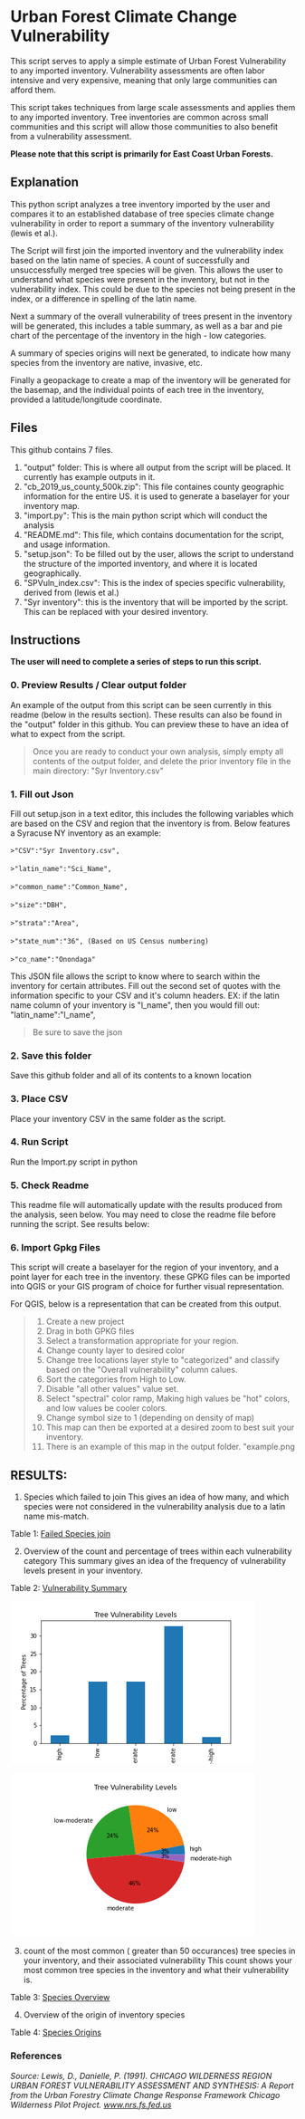 # Urban Forest Climate Change Vulnerability
This script serves to apply a simple estimate of Urban Forest Vulnerability to any imported inventory. Vulnerability assessments are often labor intensive and very expensive, meaning that only large communities can afford them. 

This script takes techniques from large scale assessments and applies them to any imported inventory. Tree inventories are common across small communities and this script will allow those communities to also benefit from a vulnerability assessment. 

**Please note that this script is primarily for East Coast Urban Forests.**

## Explanation
This python script analyzes a tree inventory imported by the user and compares it to an established database of tree species climate change vulnerability in order to report a summary of the inventory vulnerability (lewis et al.). 

The Script will first join the imported inventory and the vulnerability index based on the latin name of species. 
A count of successfully and unsuccessfully merged tree species will be given. This allows the user to understand what species were present in the inventory, but not in the vulnerability index. This could be due to the species not being present in the index, or a difference in spelling of the latin name. 

Next a summary of the overall vulnerability of trees present in the inventory will be generated, this includes a table summary, as well as a bar and pie chart of the percentage of the inventory in the high - low categories.  

A summary of species origins will next be generated, to indicate how many species from the inventory are native, invasive, etc. 

Finally a geopackage to create a map of the inventory will be generated for the basemap, and the individual points of each tree in the inventory, provided a latitude/longitude coordinate. 

## Files

This github contains 7 files. 
1. "output" folder: This is where all output from the script will be placed. It currently has example outputs in it. 
2. "cb_2019_us_county_500k.zip": This file containes county geographic information for the entire US. it is used to generate a baselayer for your inventory map. 
3. "import.py": This is the main python script which will conduct the analysis
4. "README.md": This file, which contains documentation for the script, and usage information. 
5. "setup.json": To be filled out by the user, allows the script to understand the structure of the imported inventory, and where it is located geographically. 
6. "SPVuln_index.csv": This is the index of species specific vulnerability, derived from (lewis et al.)
7. "Syr inventory": this is the inventory that will be imported by the script. This can be replaced with your desired inventory. 


## Instructions
**The user will need to complete a series of steps to run this script.**

### 0. Preview Results / Clear output folder
An example of the output from this script can be seen currently in this readme (below in the results section). These results can also be found in the "output" folder in this github. You can preview these to have an idea of what to expect from the script. 
> Once you are ready to conduct your own analysis, simply empty all contents of the output folder, and delete the prior inventory file in the main directory: "Syr Inventory.csv"

### 1. Fill out Json
 Fill out setup.json in a text editor, this includes the following variables which are based on the CSV and region that the inventory is from. Below features a Syracuse NY inventory as an example: 

    >"CSV":"Syr Inventory.csv",

	>"latin_name":"Sci_Name",

    >"common_name":"Common_Name",

    >"size":"DBH",
    
    >"strata":"Area",
	
    >"state_num":"36", (Based on US Census numbering)
	
    >"co_name":"Onondaga"

This JSON file allows the script to know where to search within the inventory for certain attributes. Fill out the second set of quotes with the information specific to your CSV and it's column headers.
EX: if the latin name column of your inventory is "l_name", then you would fill out: "latin_name":"l_name",

> Be sure to save the json

### 2. Save this folder
Save this github folder and all of its contents to a known location 

### 3. Place CSV
Place your inventory CSV in the same folder as the script. 

### 4. Run Script
Run the Import.py script in python

### 5. Check Readme
This readme file will automatically update with the results produced from the analysis, seen below. You may need to close the readme file before running the script. See results below:

### 6. Import Gpkg Files
This script will create a baselayer for the region of your inventory, and a point layer for each tree in the inventory. these GPKG files can be imported into QGIS or your GIS program of choice for further visual representation. 

For QGIS, below is a representation that can be created from this output. 
> 1. Create a new project
> 2. Drag in both GPKG files
> 3. Select a transformation appropriate for your region. 
> 4. Change county layer to desired color
> 5. Change tree locations layer style to "categorized" and classify based on the "Overall vulnerability" column calues. 
> 6. Sort the categories from High to Low. 
> 7. Disable "all other values" value set. 
> 8. Select "spectral" color ramp, Making high values be "hot" colors, and low values be cooler colors.
> 9. Change symbol size to 1 (depending on density of map) 
> 10. This map can then be exported at a desired zoom to best suit your inventory. 
> 11. There is an example of this map in the output folder. "example.png



## RESULTS:

1. Species which failed to join
This gives an idea of how many, and which species were not considered in the vulnerability analysis due to a latin name mis-match. 

Table 1: [Failed Species join](output/failed_ct.txt)

2. Overview of the count and percentage of trees within each vulnerability category
This summary gives an idea of the frequency of vulnerability levels present in your inventory.  

Table 2: [Vulnerability Summary](output/ov_summary.txt)

![Vulnerability Bar Chart](output/vuln_bar.png)

![Vulnerability Pie Chart](output/vuln_pie.png)

3. count of the most common ( greater than 50 occurances) tree species in your inventory, and their associated vulnerability
This count shows your most common tree species in the inventory and what their vulnerability is. 

Table 3: [Species Overview](output/latin_sum50.txt)

4. Overview of the origin of inventory species

Table 4: [Species Origins](output/origin.txt)



### References

*Source: Lewis, D., Danielle, P. (1991). <i>CHICAGO WILDERNESS REGION URBAN FOREST VULNERABILITY ASSESSMENT AND SYNTHESIS: A Report from the Urban Forestry Climate Change Response Framework Chicago Wilderness Pilot Project</i>. www.nrs.fs.fed.us*